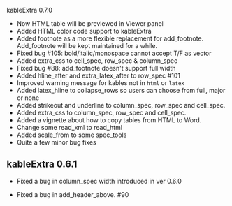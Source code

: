 kableExtra 0.7.0
* Now HTML table will be previewed in Viewer panel
* Added HTML color code support to kableExtra
* Added footnote as a more flexible replacement for add_footnote. Add_footnote 
will be kept maintained for a while. 
* Fixed bug #105: bold/italic/monospace cannot accept T/F as vector
* Added extra_css to cell_spec, row_spec & column_spec
* Fixed bug #88: add_footnote doesn't support full width
* Added hline_after and extra_latex_after to row_spec #101
* Improved warning message for kables not in `html` or `latex`
* Added latex_hline to collapse_rows so users can choose from full, major or none
* Added strikeout and underline to column_spec, row_spec and cell_spec. 
* Added extra_css to column_spec, row_spec and cell_spec.
* Added a vignette about how to copy tables from HTML to Word. 
* Change some read_xml to read_html
* Added scale_from to some spec_tools
* Quite a few minor bug fixes




kableExtra 0.6.1
--------------------------------------------------------------------------------
* Fixed a bug in column_spec width introduced in ver 0.6.0

* Fixed a bug in add_header_above. #90
